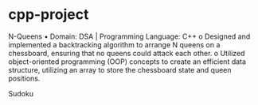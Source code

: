 # cpp-project
N-Queens
• Domain: DSA | Programming Language: C++
  o Designed and implemented a backtracking algorithm to arrange N queens 
    on a chessboard, ensuring that no queens could attack each other. 
  o Utilized object-oriented programming (OOP) concepts to create an efficient 
    data structure, utilizing an array to store the chessboard state and queen 
    positions.


Sudoku
